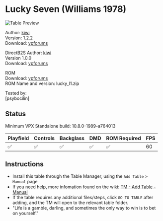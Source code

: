 # Lucky Seven (Williams 1978)

![Table Preview](../../images/vpx-luckyseven-preview.png)

Author: [kiwi](https://www.vpforums.org/index.php?showuser=30913)  
Version: 1.2.2   
Download: [vpforums](https://www.vpforums.org/index.php?app=downloads&showfile=12371)

DirectB2S
Author: [kiwi](https://www.vpforums.org/index.php?showuser=30913)  
Version 1.0.0   
Download: [vpforums](https://www.vpforums.org/index.php?app=downloads&showfile=12372)

ROM  
Download: [vpforums](https://www.vpforums.org/index.php?app=downloads&showfile=767)  
ROM Name and version: lucky_l1.zip  

  
Tested by:  
[psybocilin]

## Status 

Minimum VPX Standalone build: 10.8.0-1989-a764013

| Playfield | Controls | Backglass | DMD | ROM Required | FPS | 
|-----------|----------|-----------|-----|--------------|-----|
| :white_check_mark: | :white_check_mark: | :white_check_mark: | :white_check_mark: | :white_check_mark: | 60 |

## Instructions

- Install this table through the Table Manager, using the `Add Table` > `Manual` page
- If you need help, more infomation found on the wiki: [TM - Add Table - Manual](https://github.com/LegendsUnchained/vpx-standalone-alp4k/wiki/%5B04%5D-%F0%9F%A7%A1-TM-%E2%80%90-Other-Features#add-table---manual)
- If the table requires any additional files/steps, click `GO TO TABLE` after adding, and the TM will open to the relevant table folder.
- "Life is a gamble, darling, and sometimes the only way to win is to bet on yourself."

